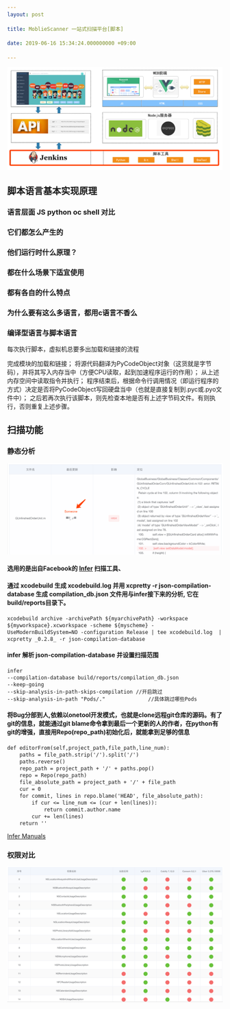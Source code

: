 ```yaml
---
layout: post

title: MoblieScanner 一站式扫描平台[脚本]

date: 2019-06-16 15:34:24.000000000 +09:00

---
```


![1](/assets/mobilescanner/mobilescanner_jenkins.png)

## 脚本语言基本实现原理
### 语言层面 JS python oc shell 对比
### 它们都怎么产生的
### 他们运行时什么原理？
### 都在什么场景下适宜使用
### 都有各自的什么特点
### 为什么要有这么多语言，都用c语言不香么

### 编译型语言与脚本语言 
每次执行脚本，虚拟机总要多出加载和链接的流程

完成模块的加载和链接；
将源代码翻译为PyCodeObject对象（这货就是字节码），并将其写入内存当中（方便CPU读取，起到加速程序运行的作用）；
从上述内存空间中读取指令并执行；
程序结束后，根据命令行调用情况（即运行程序的方式）决定是否将PyCodeObject写回硬盘当中（也就是直接复制到.pyc或.pyo文件中）；
之后若再次执行该脚本，则先检查本地是否有上述字节码文件。有则执行，否则重复上述步骤。



## 扫描功能

### 静态分析

![1](/assets/mobilescanner/someone.png)

#### 选用的是出自Facebook的 [Infer](https://fbinfer.com) 扫描工具、

#### 通过 xcodebuild 生成 xcodebuild.log 并用 xcpretty -r json-compilation-database 生成 compilation_db.json 文件用与infer接下来的分析, 它在build/reports目录下。

```
xcodebuild archive -archivePath ${myarchivePath} -workspace ${myworkspace}.xcworkspace -scheme ${myscheme} -UseModernBuildSystem=NO -configuration Release | tee xcodebuild.log  | xcpretty _0.2.8_ -r json-compilation-database
```

#### infer 解析 json-compilation-database 并设置扫描范围

```
infer 
--compilation-database build/reports/compilation_db.json 
--keep-going 								
--skip-analysis-in-path-skips-compilation //开启跳过
--skip-analysis-in-path "Pods/."		      //具体跳过哪些Pods
```

#### 将Bug分部到人,依赖以onetool开发模式，也就是clone远程git仓库的源码。有了git的信息，就能通过git blame命令拿到最后一个更新的人的作者，在python有git的增强，直接用Repo(repo_path)初始化后，就能拿到足够的信息

```
def editorFrom(self,project_path,file_path,line_num):
	paths = file_path.strip('/').split('/')
	paths.reverse()
	repo_path = project_path + '/' + paths.pop()
	repo = Repo(repo_path)
	file_absolute_path = project_path + '/' + file_path
	cur = 0
	for commit, lines in repo.blame('HEAD', file_absolute_path):
		if cur <= line_num <= (cur + len(lines)):
			return commit.author.name
		cur += len(lines)
	return ''
```

[Infer Manuals](https://fbinfer.com/docs/man-pages.html)
 

### 权限对比

![1](/assets/mobilescanner/quanxianduibi.png)



